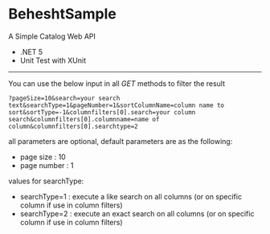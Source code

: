 # BeheshtSample
A Simple Catalog Web API
* .NET 5
* Unit Test with XUnit
________________________________

You can use the below input in all *GET* methods to filter the result

```?pageSize=10&search=your search text&searchType=1&pageNumber=1&sortColumnName=column name to sort&sortType=-1&columnfilters[0].search=your column search&columnfilters[0].columnname=name of column&columnfilters[0].searchtype=2```

all parameters are optional, default parameters are as the following:
- page size : 10
- page number : 1

values for searchType:
- searchType=1 : execute a like search on all columns (or on specific column if use in column filters)
- searchType=2 : execute an exact search on all columns (or on specific column if use in column filters)
